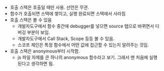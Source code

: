 - 호출 스택은 호출일 때만 사용. 선언은 무관.
- 함수가 호출되면 스택에 쌓이고, 실행 완료되면 스택에서 사라짐
- 호출 스택은 볼 수 있음
  - 개발자도구에서 함수 중간에 debugger를 넣으면 source 탭으로 바뀌면서 디버깅 부분이 보임.
  - 개발자도구에서 Call Stack, Scope 등등 볼 수 있음.
  - 스코프 체인은 특정 함수에서 어떤 값에 접근할 수 있는지 알려주는 것임.
- 호출 스택은 anonymous부터 시작함.
  - js 파일 자체를 큰 하나의 anonymous 함수라고 보기. 그래서 맨 처음에 실행된다고 생각하면 됨.
